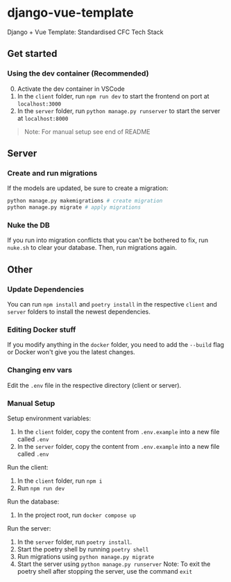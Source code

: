 # django-vue-template

Django + Vue Template: Standardised CFC Tech Stack

## Get started

### Using the dev container (Recommended)

0. Activate the dev container in VSCode
1. In the `client` folder, run `npm run dev` to start the frontend on port at `localhost:3000`
2. In the `server` folder, run `python manage.py runserver` to start the server at `localhost:8000`

> Note:
> For manual setup see end of README

## Server

### Create and run migrations

If the models are updated, be sure to create a migration:

```bash
python manage.py makemigrations # create migration
python manage.py migrate # apply migrations
```

### Nuke the DB

If you run into migration conflicts that you can't be bothered to fix, run `nuke.sh` to clear your database. Then, run migrations again.

## Other

### Update Dependencies

You can run `npm install` and `poetry install` in the respective `client` and `server` folders to install the newest dependencies.

### Editing Docker stuff

If you modify anything in the `docker` folder, you need to add the `--build` flag or Docker won't give you the latest changes.

### Changing env vars

Edit the `.env` file in the respective directory (client or server).

### Manual Setup

Setup environment variables:
1. In the `client` folder, copy the content from `.env.example` into a new file called `.env`
2. In the `server` folder, copy the content from `.env.example` into a new file called `.env`

Run the client:
1. In the `client` folder, run `npm i`
2. Run `npm run dev`

Run the database:
1. In the project root, run `docker compose up`

Run the server:
1. In the `server` folder, run `poetry install`.
2. Start the poetry shell by running `poetry shell`
3. Run migrations using `python manage.py migrate`
4. Start the server using `python manage.py runserver`
Note: To exit the poetry shell after stopping the server, use the command `exit`
